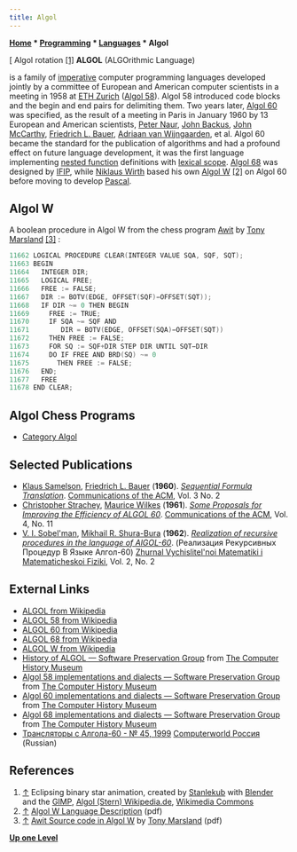 ```yaml
---
title: Algol
---
```

**[Home](Home "Home") * [Programming](Programming "Programming") * [Languages](Languages "Languages") * Algol**

\[ Algol rotation <a id="cite-note-1" href="#cite-ref-1">[1]</a>
**ALGOL** (ALGOrithmic Language)

is a family of [imperative](https://en.wikipedia.org/wiki/Imperative_programming) computer programming languages developed jointly by a committee of European and American computer scientists in a meeting in 1958 at [ETH Zurich](ETH_Zurich "ETH Zurich") ([Algol 58](https://en.wikipedia.org/wiki/ALGOL_58)).
Algol 58 introduced code blocks and the begin and end pairs for delimiting them. Two years later, [Algol 60](https://en.wikipedia.org/wiki/ALGOL_60) was specified, as the result of a meeting in Paris in January 1960 by 13 European and American scientists, [Peter Naur](https://en.wikipedia.org/wiki/Peter_Naur), [John Backus](https://en.wikipedia.org/wiki/John_Backus), [John McCarthy](John_McCarthy "John McCarthy"), [Friedrich L. Bauer](Mathematician#Bauer "Mathematician"), [Adriaan van Wijngaarden](Mathematician#AvWijngaarden "Mathematician"), et al. Algol 60 became the standard for the publication of algorithms and had a profound effect on future language development, it was the first language implementing [nested function](https://en.wikipedia.org/wiki/Nested_function) definitions with [lexical scope](https://en.wikipedia.org/wiki/Lexical_scope#Static_versus_dynamic_scoping).
[Algol 68](https://en.wikipedia.org/wiki/ALGOL_68) was designed by [IFIP](IFIP "IFIP"), while [Niklaus Wirth](Mathematician#NEWirth "Mathematician") based his own [Algol W](https://en.wikipedia.org/wiki/ALGOL_W) <a id="cite-note-2" href="#cite-ref-2">[2]</a> on Algol 60 before moving to develop [Pascal](Pascal "Pascal").

## Algol W

A boolean procedure in Algol W from the chess program [Awit](Awit "Awit") by [Tony Marsland](Tony_Marsland "Tony Marsland") <a id="cite-note-3" href="#cite-ref-3">[3]</a> :

```C++
11662 LOGICAL PROCEDURE CLEAR(INTEGER VALUE SQA, SQF, SQT);
11663 BEGIN
11664   INTEGER DIR;
11665   LOGICAL FREE;
11666   FREE := FALSE;
11667   DIR := BOTV(EDGE, OFFSET(SQF)−OFFSET(SQT));
11668   IF DIR ~= 0 THEN BEGIN
11669     FREE := TRUE;
11670     IF SQA ~= SQF AND
11671        DIR = BOTV(EDGE, OFFSET(SQA)−OFFSET(SQT))
11672     THEN FREE := FALSE;
11673     FOR SQ := SQF+DIR STEP DIR UNTIL SQT−DIR
11674     DO IF FREE AND BRD(SQ) ~= 0
11675       THEN FREE := FALSE;
11676   END;
11677   FREE
11678 END CLEAR;

```

## Algol Chess Programs

- [Category Algol](Category:Algol "Category:Algol")

## Selected Publications

- [Klaus Samelson](Mathematician#Samelson "Mathematician"), [Friedrich L. Bauer](Mathematician#Bauer "Mathematician") (**1960**). *[Sequential Formula Translation](http://portal.acm.org/citation.cfm?id=366968)*. [Communications of the ACM](ACM#Communications "ACM"), Vol. 3 No. 2
- [Christopher Strachey](Christopher_Strachey "Christopher Strachey"), [Maurice Wilkes](Mathematician#MVWilkes "Mathematician") (**1961**). *[Some Proposals for Improving the Efficiency of ALGOL 60](https://dl.acm.org/doi/10.1145/366813.366816)*. [Communications of the ACM](ACM#Communications "ACM"), Vol. 4, No. 11
- [V. I. Sobel'man](http://www.mathnet.ru/php/person.phtml?option_lang=eng&personid=63222), [Mikhail R. Shura-Bura](Mikhail_R._Shura-Bura "Mikhail R. Shura-Bura") (**1962**). *[Realization of recursive procedures in the language of AlGOL-60](http://www.mathnet.ru/php/archive.phtml?wshow=paper&jrnid=zvmmf&paperid=7886&option_lang=eng)*. (Реализация Рекурсивных Процедур В Языке Алгол-60) [Zhurnal Vychislitel'noi Matematiki i Matematicheskoi Fiziki](http://www.mathnet.ru/php/archive.phtml?jrnid=zvmmf&option_lang=eng&wshow=statlist), Vol. 2, No. 2

## External Links

- [ALGOL from Wikipedia](https://en.wikipedia.org/wiki/ALGOL)
- [ALGOL 58 from Wikipedia](https://en.wikipedia.org/wiki/ALGOL_58)
- [ALGOL 60 from Wikipedia](https://en.wikipedia.org/wiki/ALGOL_60)
- [ALGOL 68 from Wikipedia](https://en.wikipedia.org/wiki/ALGOL_68)
- [ALGOL W from Wikipedia](https://en.wikipedia.org/wiki/ALGOL_W)
- [History of ALGOL — Software Preservation Group](http://www.softwarepreservation.org/projects/ALGOL) from [The Computer History Museum](The_Computer_History_Museum "The Computer History Museum")
- [Algol 58 implementations and dialects — Software Preservation Group](http://www.softwarepreservation.org/projects/ALGOL/algol58impl) from [The Computer History Museum](The_Computer_History_Museum "The Computer History Museum")
- [Algol 60 implementations and dialects — Software Preservation Group](http://www.softwarepreservation.org/projects/ALGOL/algol60impl) from [The Computer History Museum](The_Computer_History_Museum "The Computer History Museum")
- [Algol 68 implementations and dialects — Software Preservation Group](http://www.softwarepreservation.org/projects/ALGOL/algol68impl) from [The Computer History Museum](The_Computer_History_Museum "The Computer History Museum")
- [Трансляторы с Алгола-60 - № 45, 1999](http://www.osp.ru/cw/1999/45/38679/) [Computerworld Россия](Computerworld#Russia "Computerworld") (Russian)

## References

1. <a id="cite-ref-1" href="#cite-note-1">↑</a> Eclipsing binary star animation, created by [Stanlekub](https://commons.wikimedia.org/wiki/User:Stanlekub) with [Blender](<https://en.wikipedia.org/wiki/Blender_(software)>) and the [GIMP](https://en.wikipedia.org/wiki/GIMP), [Algol (Stern) Wikipedia.de](<https://de.wikipedia.org/wiki/Algol_(Stern)#Bedeckungsver%C3%A4nderlicher_Stern>), [Wikimedia Commons](https://en.wikipedia.org/wiki/Wikimedia_Commons)
1. <a id="cite-ref-2" href="#cite-note-2">↑</a> [Algol W Language Description](http://webdocs.cs.ualberta.ca/%7Etony/Public/Awit-Wita-ComputerChess/AlgolwSupport/algolw.pdf) (pdf)
1. <a id="cite-ref-3" href="#cite-note-3">↑</a> [Awit Source code in Algol W](http://webdocs.cs.ualberta.ca/%7Etony/Public/Awit-Wita-ComputerChess/AlgolwSupport/awit.pdf) by [Tony Marsland](Tony_Marsland "Tony Marsland") (pdf)

**[Up one Level](Languages "Languages")**

